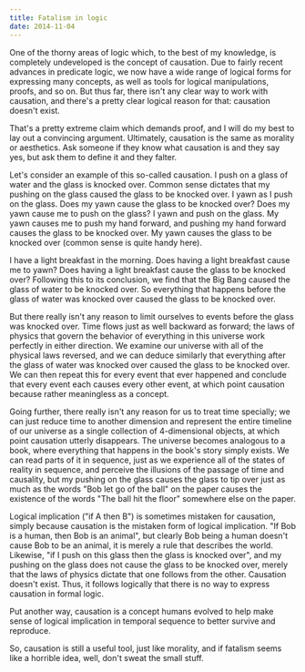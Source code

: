 ```yaml
---
title: Fatalism in logic
date: 2014-11-04
---
```


One of the thorny areas of logic which, to the best of my knowledge, is
completely undeveloped is the concept of causation.  Due to fairly recent
advances in predicate logic, we now have a wide range of logical forms for
expressing many concepts, as well as tools for logical manipulations, proofs,
and so on.  But thus far, there isn't any clear way to work with causation, and
there's a pretty clear logical reason for that: causation doesn't exist.

That's a pretty extreme claim which demands proof, and I will do my best to lay
out a convincing argument.  Ultimately, causation is the same as morality or
aesthetics.  Ask someone if they know what causation is and they say yes, but
ask them to define it and they falter.

Let's consider an example of this so-called causation.  I push on a glass of
water and the glass is knocked over.  Common sense dictates that my pushing on
the glass caused the glass to be knocked over.  I yawn as I push on the glass.
Does my yawn cause the glass to be knocked over?  Does my yawn cause me to push
on the glass?  I yawn and push on the glass.  My yawn causes me to push my hand
forward, and pushing my hand forward causes the glass to be knocked over.  My
yawn causes the glass to be knocked over (common sense is quite handy here).

I have a light breakfast in the morning.  Does having a light breakfast cause me
to yawn?  Does having a light breakfast cause the glass to be knocked over?
Following this to its conclusion, we find that the Big Bang caused the glass of
water to be knocked over.  So everything that happens before the glass of water
was knocked over caused the glass to be knocked over.

But there really isn't any reason to limit ourselves to events before the glass
was knocked over.  Time flows just as well backward as forward; the laws of
physics that govern the behavior of everything in this universe work perfectly
in either direction.  We examine our universe with all of the physical laws
reversed, and we can deduce similarly that everything after the glass of water
was knocked over caused the glass to be knocked over.  We can then repeat this
for every event that ever happened and conclude that every event each causes
every other event, at which point causation because rather meaningless as
a concept.

Going further, there really isn't any reason for us to treat time specially; we
can just reduce time to another dimension and represent the entire timeline of
our universe as a single collection of 4-dimensional objects, at which point
causation utterly disappears.  The universe becomes analogous to a book, where
everything that happens in the book's story simply exists.  We can read parts of
it in sequence, just as we experience all of the states of reality in sequence,
and perceive the illusions of the passage of time and causality, but my pushing
on the glass causes the glass to tip over just as much as the words "Bob let go
of the ball" on the paper causes the existence of the words "The ball hit the
floor" somewhere else on the paper.

Logical implication ("if A then B") is sometimes mistaken for causation, simply
because causation is the mistaken form of logical implication.  "If Bob is
a human, then Bob is an animal", but clearly Bob being a human doesn't cause Bob
to be an animal, it is merely a rule that describes the world.  Likewise, "if
I push on this glass then the glass is knocked over", and my pushing on the
glass does not cause the glass to be knocked over, merely that the laws of
physics dictate that one follows from the other.  Causation doesn't exist.
Thus, it follows logically that there is no way to express causation in formal
logic.

Put another way, causation is a concept humans evolved to help make sense of
logical implication in temporal sequence to better survive and reproduce.

So, causation is still a useful tool, just like morality, and if
fatalism seems like a horrible idea, well, don't sweat the small stuff.
